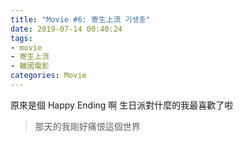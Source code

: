 ```yaml
---
title: "Movie #6: 寄生上流 기생충"
date: 2019-07-14 00:40:24
tags:
- movie
- 寄生上流
- 韓國電影
categories: Movie
---
```


原來是個 Happy Ending 啊
生日派對什麼的我最喜歡了啦

> 那天的我剛好痛恨這個世界